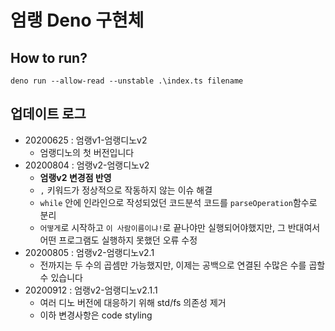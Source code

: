 # 엄랭 Deno 구현체

## How to run?

`deno run --allow-read --unstable .\index.ts filename`

## 업데이트 로그

- 20200625 : 엄랭v1-엄랭디노v2
  - 엄랭디노의 첫 버전입니다
- 20200804 : 엄랭v2-엄랭디노v2
  - **엄랭v2 변경점 반영**
  - `,` 키워드가 정상적으로 작동하지 않는 이슈 해결
  - `while` 안에 인라인으로 작성되었던 코드분석 코드를 `parseOperation`함수로 분리
  - `어떻게`로 시작하고 `이 사람이름이냐!`로 끝나야만 실행되어야했지만, 그 반대여서 어떤 프로그램도 실행하지 못했던 오류 수정
- 20200805 : 엄랭v2-엄랭디노v2.1
  - 전까지는 두 수의 곱셈만 가능했지만, 이제는 공백으로 연결된 수많은 수를 곱할 수 있습니다
- 20200912 : 엄랭v2-엄랭디노v2.1.1
  - 여러 디노 버전에 대응하기 위해 std/fs 의존성 제거
  - 이하 변경사항은 code styling
